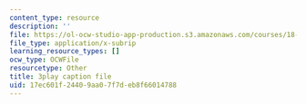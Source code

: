 ```yaml
---
content_type: resource
description: ''
file: https://ol-ocw-studio-app-production.s3.amazonaws.com/courses/18-01sc-single-variable-calculus-fall-2010/17ec601f24409aa07f7deb8f66014788_sRIDVAcoG5A.srt
file_type: application/x-subrip
learning_resource_types: []
ocw_type: OCWFile
resourcetype: Other
title: 3play caption file
uid: 17ec601f-2440-9aa0-7f7d-eb8f66014788
---
```

